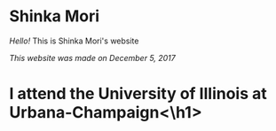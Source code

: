 # Shinka Mori
*Hello!*
This is Shinka Mori's website

*This website was made on December 5, 2017*

<h1>I attend the University of Illinois at Urbana-Champaign<\h1>
